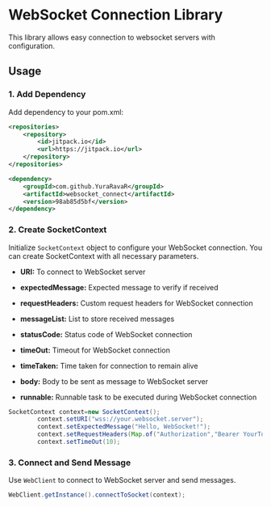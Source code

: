 # WebSocket Connection Library

This library allows easy connection to websocket servers with configuration.

## Usage

### 1. Add Dependency

Add dependency to your pom.xml:

```xml
<repositories>
    <repository>
        <id>jitpack.io</id>
        <url>https://jitpack.io</url>
    </repository>
</repositories> 
```
```xml
<dependency>
    <groupId>com.github.YuraRavaR</groupId>
    <artifactId>websocket_connect</artifactId>
    <version>98ab85d5bf</version>
</dependency>
```

### 2. Create SocketContext

Initialize `SocketContext` object to configure your WebSocket connection.
You can create SocketContext with all necessary parameters.

- **URI:** To connect to WebSocket server

- **expectedMessage:** Expected message to verify if received

- **requestHeaders:** Custom request headers for WebSocket connection

- **messageList:** List to store received messages

- **statusCode:** Status code of  WebSocket connection

- **timeOut:** Timeout for WebSocket connection

- **timeTaken:** Time taken for  connection to remain alive

- **body:** Body to be sent as message to WebSocket server

- **runnable:** Runnable task to be executed during WebSocket connection

```java
SocketContext context=new SocketContext();
        context.setURI("wss://your.websocket.server");
        context.setExpectedMessage("Hello, WebSocket!");
        context.setRequestHeaders(Map.of("Authorization","Bearer YourToken"));
        context.setTimeOut(10);
```

### 3. Connect and Send Message

Use  `WebClient`  to connect to WebSocket server and send messages.

```java
WebClient.getInstance().connectToSocket(context);
```
